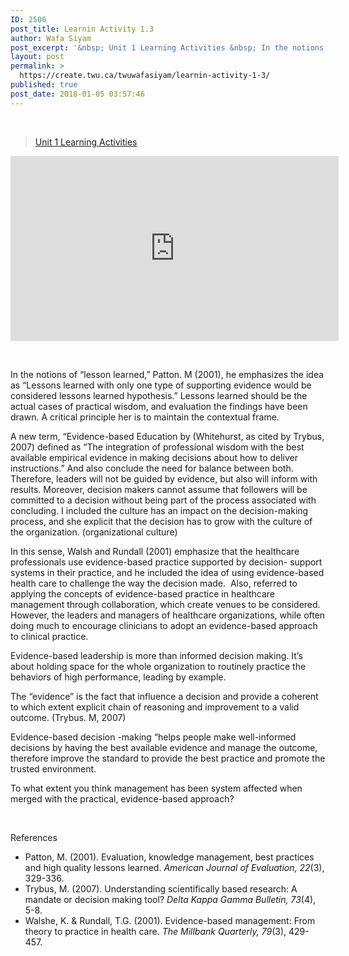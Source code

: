 ```yaml
---
ID: 2506
post_title: Learnin Activity 1.3
author: Wafa Siyam
post_excerpt: '&nbsp; Unit 1 Learning Activities &nbsp; In the notions of &ldquo;lesson learned,&rdquo; Patton. M (2001), he emphasizes the idea as &ldquo;Lessons learned with only one type of supporting evidence would be considered lessons learned hypothesis.&rdquo; Lessons learned should be the actual cases of practical wisdom, and evaluation the findings have been drawn. A critical principle &hellip; <p><a href="https://create.twu.ca/twuwafasiyam/learnin-activity-1-3/">Continue reading<span> "Learnin Activity 1.3"</span></a></p>'
layout: post
permalink: >
  https://create.twu.ca/twuwafasiyam/learnin-activity-1-3/
published: true
post_date: 2018-01-05 03:57:46
---
```

&nbsp;

<blockquote class="wp-embedded-content" data-secret="qW602bhlDE"><a href="https://create.twu.ca/ldrs591-sp18/unit-1-learning-activities/">Unit 1 Learning Activities</a></p></blockquote>



<iframe class="wp-embedded-content" sandbox="allow-scripts" security="restricted" src="https://create.twu.ca/ldrs591-sp18/unit-1-learning-activities/embed/#?secret=qW602bhlDE" data-secret="qW602bhlDE" width="525" height="296" title="&#8220;Unit 1 Learning Activities&#8221; &#8212; Leadership 591: Scholarly Inquiry" frameborder="0" marginwidth="0" marginheight="0" scrolling="no"></iframe>

&nbsp;

In the notions of “lesson learned,” Patton. M (2001), he emphasizes the idea as “Lessons learned with only one type of supporting evidence would be considered lessons learned hypothesis.” Lessons learned should be the actual cases of practical wisdom, and evaluation the findings have been drawn. A critical principle her is to maintain the contextual frame.

A new term, “Evidence-based Education by (Whitehurst, as cited by Trybus, 2007) defined as “The integration of professional wisdom with the best available empirical evidence in making decisions about how to deliver instructions.” And also conclude the need for balance between both. Therefore, leaders will not be guided by evidence, but also will inform with results. Moreover, decision makers cannot assume that followers will be committed to a decision without being part of the process associated with concluding. I included the culture has an impact on the decision-making process, and she explicit that the decision has to grow with the culture of the organization. (organizational culture)

In this sense, Walsh and Rundall (2001) emphasize that the healthcare professionals use evidence-based practice supported by decision- support systems in their practice, and he included the idea of using evidence-based health care to challenge the way the decision made.  Also, referred to applying the concepts of evidence-based practice in healthcare management through collaboration, which create venues to be considered. However, the leaders and managers of healthcare organizations, while often doing much to encourage clinicians to adopt an evidence-based approach to clinical practice.

Evidence-based leadership is more than informed decision making. It&#8217;s about holding space for the whole organization to routinely practice the behaviors of high performance, leading by example.

The &#8220;evidence&#8221; is the fact that influence a decision and provide a coherent to which extent explicit chain of reasoning and improvement to a valid outcome. (Trybus. M, 2007)

Evidence-based decision -making “helps people make well-informed decisions by having the best available evidence and manage the outcome, therefore improve the standard to provide the best practice and promote the trusted environment.

To what extent you think management has been system affected when merged with the practical, evidence-based approach?

&nbsp;

References

<ul>
<li>Patton, M. (2001). Evaluation, knowledge management, best practices and high quality lessons learned. <em>American Journal of Evaluation, 22</em>(3), 329-336.</li>
<li>Trybus, M. (2007). Understanding scientifically based research: A mandate or decision making tool? <em>Delta Kappa Gamma Bulletin, 73</em>(4), 5-8.</li>
<li>Walshe, K. &amp; Rundall, T.G. (2001). Evidence-based management: From theory to practice in health care. <em>The Millbank Quarterly, 79</em>(3), 429-457.</li>
</ul>

&nbsp;